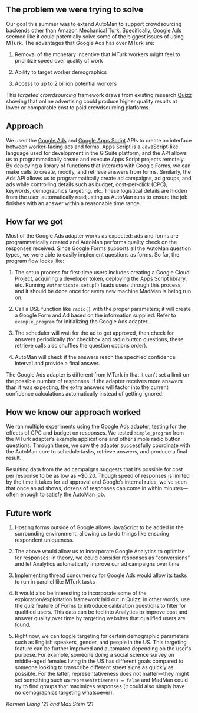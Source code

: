 ## The problem we were trying to solve

Our goal this  summer was to extend AutoMan to support crowdsourcing backends other than Amazon Mechanical Turk. Specifically, Google Ads seemed like it could potentially solve some of the biggest issues of using MTurk. The advantages that Google Ads has over MTurk are:

1. Removal of the monetary incentive that MTurk workers might feel to prioritize speed over quality of work

2. Ability to target worker demographics

3. Access to up to 2 billion potential workers

This *targeted crowdsourcing* framework draws from existing research [Quizz](https://static.googleusercontent.com/media/research.google.com/en//pubs/archive/42022.pdf) showing that online advertising could produce higher quality results at lower or comparable cost to paid crowdsourcing platforms. 

## Approach

We used the [Google Ads](https://developers.google.com/google-ads/api/reference/rpc/) and [Google Apps Script](https://developers.google.com/apps-script/api/) APIs to create an interface between worker-facing ads and forms. Apps Script is a JavaScript-like language used for development in the G Suite platform, and the API allows us to programmatically create and execute Apps Script projects remotely. By deploying a library of functions that interacts with Google Forms, we can make calls to create, modify, and retrieve answers from forms. Similarly, the Ads API allows us to programmatically create ad campaigns, ad groups, and ads while controlling details such as budget, cost-per-click (CPC), keywords, demographics targeting, etc. These logistical details are hidden from the user, automatically readjusting as AutoMan runs to ensure the job finishes with an answer within a reasonable time range.

## How far we got

Most of the Google Ads adapter works as expected: ads and forms are programmatically created and AutoMan performs quality check on the responses received. Since Google Forms supports all the AutoMan question types, we were able to easily implement questions as forms. So far, the program flow looks like:
  
1. The setup process for first-time users includes creating a Google Cloud Project, acquiring a developer token, deploying the Apps Script library, etc. Running `Authenticate.setup()` leads users through this process, and it should be done once for every new machine MadMan is being run on.

2. Call a DSL function like `radio()` with the proper parameters; it will create a Google Form and Ad based on the information supplied. Refer to `example_program` for initializing the Google Ads adapter.

3. The scheduler will wait for the ad to get approved, then check for answers periodically (for checkbox and radio button questions, these retrieve calls also shuffles the question options order).

4. AutoMan will check if the answers reach the specified confidence interval and provide a final answer.

The Google Ads adapter is different from MTurk in that it can’t set a limit on the possible number of responses. If the adapter receives more answers than it was expecting, the extra answers will factor into the current confidence calculations automatically instead of getting ignored.

## How we know our approach worked

We ran multiple experiments using the Google Ads adapter, testing for the effects of CPC and budget on responses. We tested `simple_program` from the MTurk adapter’s example applications and other simple radio button questions. Through these, we saw the adapter successfully coordinate with the AutoMan core to schedule tasks, retrieve answers, and produce a final result. 

Resulting data from the ad campaigns suggests that it’s possible for cost per response to be as low as ~$0.20. Though speed of responses is limited by the time it takes for ad approval and Google’s internal rules, we’ve seen that once an ad shows, dozens of responses can come in within minutes—often enough to satisfy the AutoMan job.

## Future work

1. Hosting forms outside of Google allows JavaScript to be added in the surrounding environment, allowing us to do things like ensuring respondent uniqueness.

2. The above would allow us to incorporate Google Analytics to optimize for responses: in theory, we could consider responses as "conversions" and let Analytics automatically improve our ad campaigns over time

3. Implementing thread concurrency for Google Ads would allow its tasks to run in parallel like MTurk tasks

4. It would also be interesting to incorporate some of the exploration/exploitation framework laid out in Quizz: in other words, use the *quiz* feature of Forms to introduce calibration questions to filter for qualified users. This data can be fed into Analytics to improve cost and answer quality over time by targeting websites that qualified users are found.

5. Right now, we can toggle targeting for certain demographic parameters such as English speakers, gender, and people in the US. This targeting feature can be further improved and automated depending on the user's purpose. For example, someone doing a social science survey on middle-aged females living in the US has different goals compared to someone looking to transcribe different street signs as quickly as possible. For the latter, representativeness does not matter—they might set something such as `representativeness = false` and MadMan could try to find groups that maximizes responses (it could also simply have no demographics targeting whatsoever).

*Karmen Liang '21 and Max Stein '21*
